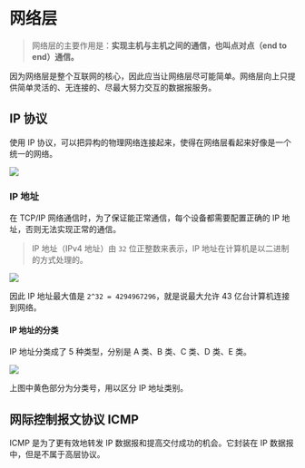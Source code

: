 # 网络层

> 网络层的主要作用是：**实现主机与主机之间的通信，也叫点对点（end to end）通信。**

因为网络层是整个互联网的核心，因此应当让网络层尽可能简单。网络层向上只提供简单灵活的、无连接的、尽最大努力交互的数据报服务。



## IP 协议

使用 IP 协议，可以把异构的物理网络连接起来，使得在网络层看起来好像是一个统一的网络。

![](https://images.yingwai.top/picgo/20210820165223.png)

### IP 地址

在 TCP/IP ⽹络通信时，为了保证能正常通信，每个设备都需要配置正确的 IP 地址，否则⽆法实现正常的通信。

> IP 地址（IPv4 地址）由 `32` 位正整数来表示，IP 地址在计算机是以⼆进制的⽅式处理的。

![](https://images.yingwai.top/picgo/20210820165504.png)

因此 IP 地址最大值是 `2^32 = 4294967296`，就是说最大允许 43 亿台计算机连接到网络。

#### IP 地址的分类

IP 地址分类成了 5 种类型，分别是 A 类、B 类、C 类、D 类、E 类。

![](https://images.yingwai.top/picgo/20210820165733.png)

上图中⻩⾊部分为分类号，⽤以区分 IP 地址类别。



## 网际控制报文协议 ICMP

ICMP 是为了更有效地转发 IP 数据报和提高交付成功的机会。它封装在 IP 数据报中，但是不属于高层协议。

